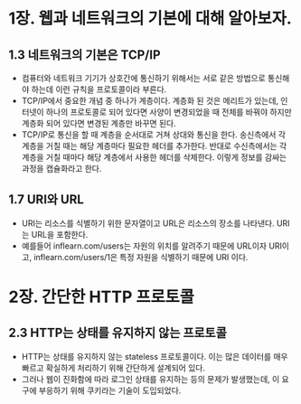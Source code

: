 # 1장. 웹과 네트워크의 기본에 대해 알아보자.
## 1.3 네트워크의 기본은 TCP/IP
+ 컴퓨터와 네트워크 기기가 상호간에 통신하기 위해서는 서로 같은 방법으로 통신해야 하는데 이런 규칙을 프로토콜이라 부른다.
+ TCP/IP에서 중요한 개념 중 하나가 계층이다. 계층화 된 것은 메리트가 있는데, 인터넷이 하나의 프로토콜로 되어 있다면
사양이 변경되었을 때 전체를 바꿔야 하지만 계층화 되어 있다면 변경된 계층만 바꾸면 된다.
+ TCP/IP로 통신을 할 때 계층을 순서대로 거쳐 상대와 통신을 한다. 송신측에서 각 계층을 거칠 때는 해당 계층마다 필요한
헤더를 추가한다. 반대로 수신측에서는 각 계층을 거칠 때마다 해당 계층에서 사용한 헤더를 삭제한다. 이렇게 정보를 감싸는
과정을 캡슐화라고 한다.

## 1.7 URI와 URL
+ URI는 리소스를 식별하기 위한 문자열이고 URL은 리소스의 장소를 나타낸다. URI는 URL을 포함한다.
+ 예를들어 inflearn.com/users는 자원의 위치를 알려주기 때문에 URL이자 URI이고,
  inflearn.com/users/1은 특정 자원을 식별하기 때문에 URI 이다.

# 2장. 간단한 HTTP 프로토콜
## 2.3 HTTP는 상태를 유지하지 않는 프로토콜
+ HTTP는 상태를 유지하지 않는 stateless 프로토콜이다. 이는 많은 데이터를 매우 빠르고 확실하게 처리하기 위해 간단하게 설계되어 있다.
+ 그러나 웹이 진화함에 따라 로그인 상태를 유지하는 등의 문제가 발생했는데, 이 요구에 부응하기 위해 쿠키라는 기술이 도입되었다.
